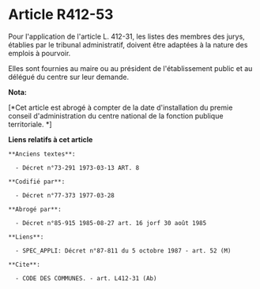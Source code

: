 # Article R412-53

Pour l'application de l'article L. 412-31, les listes des membres des jurys, établies par le tribunal administratif, doivent
être adaptées à la nature des emplois à pourvoir.

Elles sont fournies au maire ou au président de l'établissement public et au délégué du centre sur leur demande.

**Nota:**

[*Cet article est abrogé à compter de la date d'installation du premie conseil d'administration du centre national de la
fonction publique territoriale. *]

**Liens relatifs à cet article**

	**Anciens textes**:

	  - Décret n°73-291 1973-03-13 ART. 8

	**Codifié par**:

	  - Décret n°77-373 1977-03-28

	**Abrogé par**:

	  - Décret n°85-915 1985-08-27 art. 16 jorf 30 août 1985

	**Liens**:

	  - SPEC_APPLI: Décret n°87-811 du 5 octobre 1987 - art. 52 (M)

	**Cite**:

	  - CODE DES COMMUNES. - art. L412-31 (Ab)
